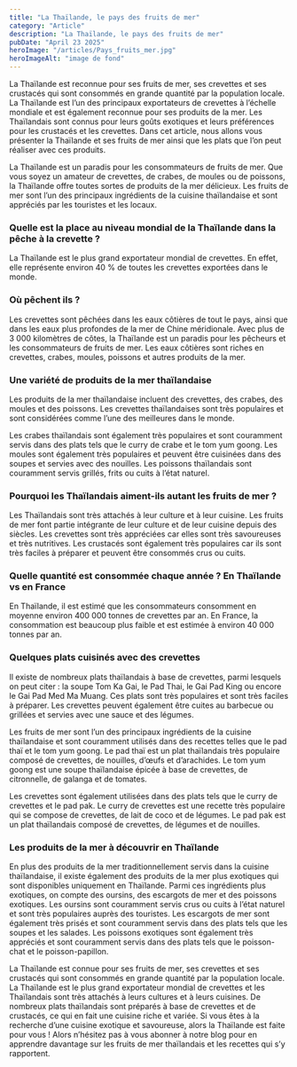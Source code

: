 ```yaml
---
title: "La Thaïlande, le pays des fruits de mer"
category: "Article"
description: "La Thaïlande, le pays des fruits de mer"
pubDate: "April 23 2025"
heroImage: "/articles/Pays_fruits_mer.jpg"
heroImageAlt: "image de fond"
---
```


La Thaïlande est reconnue pour ses fruits de mer, ses crevettes et ses crustacés qui sont consommés en grande quantité par la population locale. La Thaïlande est l’un des principaux exportateurs de crevettes à l’échelle mondiale et est également reconnue pour ses produits de la mer. Les Thaïlandais sont connus pour leurs goûts exotiques et leurs préférences pour les crustacés et les crevettes. Dans cet article, nous allons vous présenter la Thaïlande et ses fruits de mer ainsi que les plats que l’on peut réaliser avec ces produits.

La Thaïlande est un paradis pour les consommateurs de fruits de mer. Que vous soyez un amateur de crevettes, de crabes, de moules ou de poissons, la Thaïlande offre toutes sortes de produits de la mer délicieux. Les fruits de mer sont l’un des principaux ingrédients de la cuisine thaïlandaise et sont appréciés par les touristes et les locaux.

### Quelle est la place au niveau mondial de la Thaïlande dans la pêche à la crevette ?

La Thaïlande est le plus grand exportateur mondial de crevettes. En effet, elle représente environ 40 % de toutes les crevettes exportées dans le monde.

### Où pêchent ils ?

Les crevettes sont pêchées dans les eaux côtières de tout le pays, ainsi que dans les eaux plus profondes de la mer de Chine méridionale. Avec plus de 3 000 kilomètres de côtes, la Thaïlande est un paradis pour les pêcheurs et les consommateurs de fruits de mer. Les eaux côtières sont riches en crevettes, crabes, moules, poissons et autres produits de la mer.

### Une variété de produits de la mer thaïlandaise

Les produits de la mer thaïlandaise incluent des crevettes, des crabes, des moules et des poissons. Les crevettes thaïlandaises sont très populaires et sont considérées comme l’une des meilleures dans le monde.

Les crabes thaïlandais sont également très populaires et sont couramment servis dans des plats tels que le curry de crabe et le tom yum goong. Les moules sont également très populaires et peuvent être cuisinées dans des soupes et servies avec des nouilles. Les poissons thaïlandais sont couramment servis grillés, frits ou cuits à l’état naturel.

### Pourquoi les Thaïlandais aiment-ils autant les fruits de mer ?

Les Thaïlandais sont très attachés à leur culture et à leur cuisine. Les fruits de mer font partie intégrante de leur culture et de leur cuisine depuis des siècles. Les crevettes sont très appréciées car elles sont très savoureuses et très nutritives. Les crustacés sont également très populaires car ils sont très faciles à préparer et peuvent être consommés crus ou cuits.

### Quelle quantité est consommée chaque année ? En Thaïlande vs en France

En Thaïlande, il est estimé que les consommateurs consomment en moyenne environ 400 000 tonnes de crevettes par an. En France, la consommation est beaucoup plus faible et est estimée à environ 40 000 tonnes par an.

### Quelques plats cuisinés avec des crevettes

Il existe de nombreux plats thaïlandais à base de crevettes, parmi lesquels on peut citer : la soupe Tom Ka Gai, le Pad Thai, le Gai Pad King ou encore le Gai Pad Med Ma Muang. Ces plats sont très populaires et sont très faciles à préparer. Les crevettes peuvent également être cuites au barbecue ou grillées et servies avec une sauce et des légumes.

Les fruits de mer sont l’un des principaux ingrédients de la cuisine thaïlandaise et sont couramment utilisés dans des recettes telles que le pad thaï et le tom yum goong. Le pad thaï est un plat thaïlandais très populaire composé de crevettes, de nouilles, d’œufs et d’arachides. Le tom yum goong est une soupe thaïlandaise épicée à base de crevettes, de citronnelle, de galanga et de tomates.

Les crevettes sont également utilisées dans des plats tels que le curry de crevettes et le pad pak. Le curry de crevettes est une recette très populaire qui se compose de crevettes, de lait de coco et de légumes. Le pad pak est un plat thaïlandais composé de crevettes, de légumes et de nouilles.

### Les produits de la mer à découvrir en Thaïlande

En plus des produits de la mer traditionnellement servis dans la cuisine thaïlandaise, il existe également des produits de la mer plus exotiques qui sont disponibles uniquement en Thaïlande. Parmi ces ingrédients plus exotiques, on compte des oursins, des escargots de mer et des poissons exotiques. Les oursins sont couramment servis crus ou cuits à l’état naturel et sont très populaires auprès des touristes. Les escargots de mer sont également très prisés et sont couramment servis dans des plats tels que les soupes et les salades. Les poissons exotiques sont également très appréciés et sont couramment servis dans des plats tels que le poisson-chat et le poisson-papillon.

La Thaïlande est connue pour ses fruits de mer, ses crevettes et ses crustacés qui sont consommés en grande quantité par la population locale. La Thaïlande est le plus grand exportateur mondial de crevettes et les Thaïlandais sont très attachés à leurs cultures et à leurs cuisines. De nombreux plats thaïlandais sont préparés à base de crevettes et de crustacés, ce qui en fait une cuisine riche et variée. Si vous êtes à la recherche d’une cuisine exotique et savoureuse, alors la Thaïlande est faite pour vous ! Alors n’hésitez pas à vous abonner à notre blog pour en apprendre davantage sur les fruits de mer thaïlandais et les recettes qui s’y rapportent.
